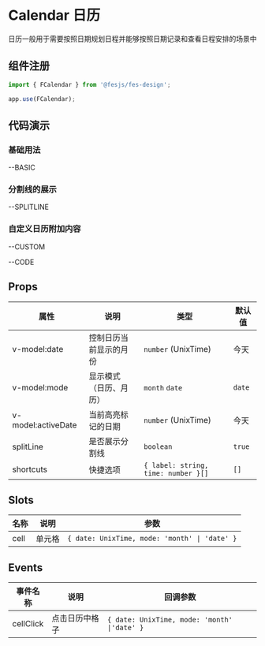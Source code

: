 # Calendar 日历
日历一般用于需要按照日期规划日程并能够按照日期记录和查看日程安排的场景中

## 组件注册

```js
import { FCalendar } from '@fesjs/fes-design';

app.use(FCalendar);
```

## 代码演示

### 基础用法

--BASIC

### 分割线的展示

--SPLITLINE

### 自定义日历附加内容

--CUSTOM

--CODE

## Props

| 属性               | 说明                   | 类型                                | 默认值 |
| ------------------ | ---------------------- | ----------------------------------- | ------ |
| v-model:date       | 控制日历当前显示的月份 | `number` (UnixTime)                 | 今天   |
| v-model:mode       | 显示模式（日历、月历） | `month` `date`                      | `date` |
| v-model:activeDate | 当前高亮标记的日期     | `number` (UnixTime)                 | 今天   |
| splitLine          | 是否展示分割线         | `boolean`                           | `true` |
| shortcuts          | 快捷选项               | `{ label: string, time: number }[]` | `[]`   |

## Slots

| 名称 | 说明     | 参数  |
| ---- | -------- | ----- |
| cell | 单元格 | `{ date: UnixTime, mode: 'month' \| 'date' }` |

## Events

| 事件名称  | 说明           | 回调参数                                     |
| --------- | -------------- | -------------------------------------------- |
| cellClick | 点击日历中格子 | `{ date: UnixTime, mode: 'month' \|'date' }` |
